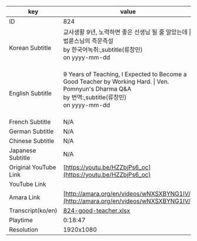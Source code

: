 |  key  |  value  |
|-------|---------|
| ID            | 824 |
| Korean Subtitle | 교사생활 9년, 노력하면 좋은 선생님 될 줄 알았는데 \| 법륜스님의 즉문즉설<br>by 한국어녹취:,subtitle(류창민)<br>on yyyy-mm-dd<br><br>|
| English Subtitle | 9 Years of Teaching, I Expected to Become a Good Teacher by Working Hard. \| Ven. Pomnyun's Dharma Q&A<br>by 번역:,subtitle(류창민)<br>on yyyy-mm-dd<br><br>|
| French Subtitle | N/A |
| German Subtitle | N/A |
| Chinese Subtitle | N/A |
| Japanese Subtitle | N/A |
| Original YouTube Link  | [https://youtu.be/HZZbjPs6_oc](https://youtu.be/HZZbjPs6_oc) |
| YouTube Link  |  |
| Amara Link    | [http://amara.org/en/videos/wNXSXBYNG1IV/](http://amara.org/en/videos/wNXSXBYNG1IV/) |
| Transcript(ko/en) | [824-good-teacher.xlsx](https://github.com/jungtosociety/dharma-qna/raw/master/sub/824/824-good-teacher.xlsx) |
| Playtime | 0:18:47 |
| Resolution | 1920x1080|
